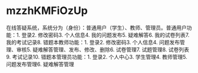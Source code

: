 # mzzhKMFiOzUp
在线答疑系统，系统分为（身份）：普通用户（学生）、教师、管理员。普通用户功能：1. 登录2. 修改密码3. 个人信息4. 我的问题发布5. 疑难解答6. 我的试卷列表7. 我的考试记录8. 错题本教师功能：1. 登录2. 修改密码3. 个人信息4. 问题发布管理、审核5. 疑难解答管理、发布、修改、删除6. 试卷管理7. 试题管理8. 试卷列表9. 考试记录10. 错题本管理员功能：1. 登录2. 个人中心3. 学生管理4. 教师管理5. 问题发布管理6. 疑难解答管理 
